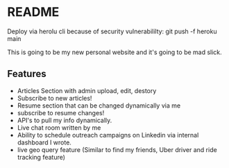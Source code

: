 # README

Deploy via herolu cli because of security vulnerabililty: git push -f heroku main

This is going to be my new personal website and it's going to be mad slick.

## Features
- Articles Section with admin upload, edit, destory
- Subscribe to new articles!
- Resume section that can be changed dynamically via me
- subscribe to resume changes!
- API's to pull my info dynamically.
- Live chat room written by me
- Ability to schedule outreach campaigns on Linkedin via internal dashboard I wrote.
- live geo query feature (Similar to find my friends, Uber driver and ride tracking feature)
